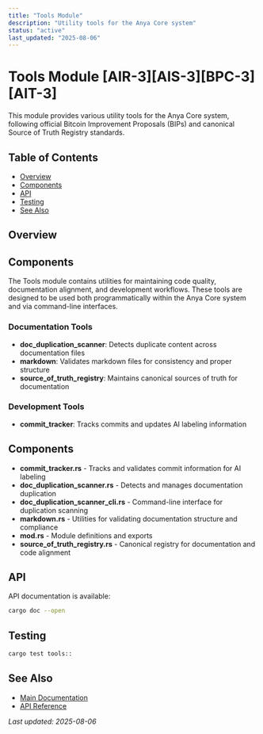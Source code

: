 ```yaml
---
title: "Tools Module"
description: "Utility tools for the Anya Core system"
status: "active"
last_updated: "2025-08-06"
---
```


# Tools Module [AIR-3][AIS-3][BPC-3][AIT-3]

This module provides various utility tools for the Anya Core system,
following official Bitcoin Improvement Proposals (BIPs) and canonical
Source of Truth Registry standards.

## Table of Contents

- [Overview](#overview)
- [Components](#components)
- [API](#api)
- [Testing](#testing)
- [See Also](#see-also)

## Overview

## Components

The Tools module contains utilities for maintaining code quality, documentation alignment,
and development workflows. These tools are designed to be used both programmatically
within the Anya Core system and via command-line interfaces.

### Documentation Tools

- **doc_duplication_scanner**: Detects duplicate content across documentation files
- **markdown**: Validates markdown files for consistency and proper structure
- **source_of_truth_registry**: Maintains canonical sources of truth for documentation

### Development Tools

- **commit_tracker**: Tracks commits and updates AI labeling information

## Components

- **commit_tracker.rs** - Tracks and validates commit information for AI labeling
- **doc_duplication_scanner.rs** - Detects and manages documentation duplication
- **doc_duplication_scanner_cli.rs** - Command-line interface for duplication scanning
- **markdown.rs** - Utilities for validating documentation structure and compliance
- **mod.rs** - Module definitions and exports
- **source_of_truth_registry.rs** - Canonical registry for documentation and code alignment

## API

API documentation is available:

```bash
cargo doc --open
```

## Testing

```bash
cargo test tools::
```

## See Also

- [Main Documentation](../README.md)
- [API Reference](../api/README.md)

*Last updated: 2025-08-06*
